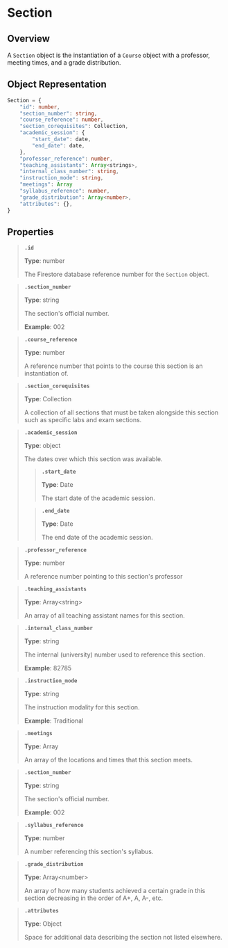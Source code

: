 # Section
## Overview
A `Section` object is the instantiation of 	a `Course` object with a professor, meeting times, and a grade distribution. 

## Object Representation
```ts
Section = {
	"id": number,
	"section_number": string,
	"course_reference": number,
	"section_corequisites": Collection, 
	"academic_session": {
		"start_date": date,
		"end_date": date,
	},
	"professor_reference": number,
	"teaching_assistants": Array<strings>,
	"internal_class_number": string,
	"instruction_mode": string,
	"meetings": Array
	"syllabus_reference": number,
	"grade_distribution": Array<number>,
	"attributes": {},
}
```

## Properties
> **`.id`**
>
> **Type**: number
> 
> The Firestore database reference number for the `Section` object. 

> **`.section_number`**
>
> **Type**: string
> 
> The section's official number.
>
> **Example**: 002

> **`.course_reference`**
>
> **Type**: number
> 
> A reference number that points to the course this section is an instantiation of. 

> **`.section_corequisites`**
>
> **Type**: Collection
> 
> A collection of all sections that must be taken alongside this section such as specific labs and exam sections.

> **`.academic_session`**
>
> **Type**: object
> 
> The dates over which this section was available. 
> 
> > **`.start_date`**
> > 
> > **Type**: Date
> >
> > The start date of the academic session.
>
> > **`.end_date`**
> >
> > **Type**: Date
> >
> > The end date of the academic session.

> **`.professor_reference`**
>
> **Type**: number
> 
> A reference number pointing to this section's professor

> **`.teaching_assistants`**
>
> **Type**: Array\<string>
> 
> An array of all teaching assistant names for this section.

> **`.internal_class_number`**
>
> **Type**: string
> 
> The internal (university) number used to reference this section.
>
> **Example**: 82785

> **`.instruction_mode`**
>
> **Type**: string
> 
> The instruction modality for this section.
>
> **Example**: Traditional

> **`.meetings`**
>
> **Type**: Array
> 
> An array of the locations and times that this section meets. 

> **`.section_number`**
>
> **Type**: string
> 
> The section's official number.
>
> **Example**: 002

> **`.syllabus_reference`**
>
> **Type**: number
> 
> A number referencing this section's syllabus. 

> **`.grade_distribution`**
>
> **Type**: Array\<number>
> 
> An array of how many students achieved a certain grade in this section decreasing in the order of A+, A, A-, etc. 

> **`.attributes`**
>
> **Type**: Object
> 
> Space for additional data describing the section not listed elsewhere. 